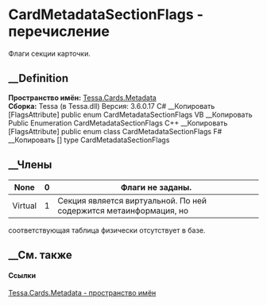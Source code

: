 # CardMetadataSectionFlags - перечисление
Флаги секции карточки.
## __Definition
 **Пространство имён:** [Tessa.Cards.Metadata](N_Tessa_Cards_Metadata.htm)  
 **Сборка:** Tessa (в Tessa.dll) Версия: 3.6.0.17
C# __Копировать
    [FlagsAttribute]
    public enum CardMetadataSectionFlags
VB __Копировать
    <FlagsAttribute>
    Public Enumeration CardMetadataSectionFlags
C++ __Копировать
    [FlagsAttribute]
    public enum class CardMetadataSectionFlags
F# __Копировать
     [<FlagsAttribute>]
    type CardMetadataSectionFlags
##  __Члены
None| 0|  Флаги не заданы.  
---|---|---  
Virtual| 1|  Секция является виртуальной. По ней содержится метаинформация, но
соответствующая таблица физически отсутствует в базе.  
## __См. также
#### Ссылки
[Tessa.Cards.Metadata - пространство имён](N_Tessa_Cards_Metadata.htm)
